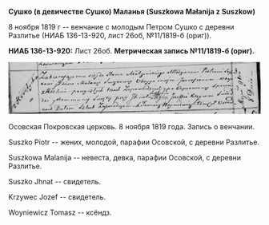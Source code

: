 **Сушко (в девичестве Сушко) Маланья (Suszkowa Małanija z Suszkow)**

8 ноября 1819 г -- венчание с молодым Петром Сушко с деревни Разлитье
(НИАБ 136-13-920, лист 26об, №11/1819-б (ориг)).

**НИАБ 136-13-920:** Лист 26об. **Метрическая запись №11/1819-б
(ориг).**

![](./media/124e110c0199cefab58e4970af04f680004f8d40.png)

Осовская Покровская церковь. 8 ноября 1819 года. Запись о венчании.

Suszko Piotr -- жених, молодой, парафии Осовской, с деревни Разлитье.

Suszkowa Malanija -- невеста, девка, парафии Осовской, с деревни
Разлитье.

Suszko Jhnat -- свидетель.

Krzywec Jozef -- свидетель.

Woyniewicz Tomasz -- ксёндз.
